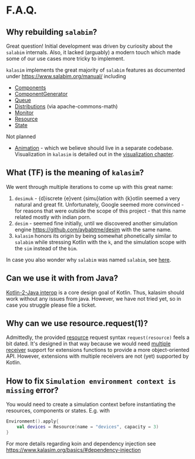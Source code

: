 # F.A.Q.

## Why rebuilding `salabim`?

Great question! Initial development was driven by curiosity about the `salabim` internals. Also, it lacked (arguably) a modern touch which made some of our use cases more tricky to implement.


`kalasim` implements the great majority of `salabim` features as documented under https://www.salabim.org/manual/ including

* [Components](https://www.salabim.org/manual/Component.html)
* [ComponentGenerator](https://www.salabim.org/manual/ComponentGenerator.html)
* [Queue](https://www.salabim.org/manual/Queue.html)
* [Distributions](https://www.salabim.org/manual/Distributions.html) (via apache-commons-math)
* [Monitor](https://www.salabim.org/manual/Monitor.html)
* [Resource](https://www.salabim.org/manual/Resource.html)
* [State](https://www.salabim.org/manual/State.html)

Not planned

* [Animation](https://www.salabim.org/manual/Animation.html) - which we believe should live in a separate codebase. Visualization in `kalasim` is detailed out in the [visualization chapter](analysis.md).


## What (TF) is the meaning of `kalasim`?

We went through multiple iterations to come up with this great name:

1. `desimuk` - {d}iscrete {e}vent {simu}lation with {k}otlin seemed a very natural and great fit. Unfortunately, Google seemed more convinced  - for reasons that were outside the scope of this project - that this name related mostly with indian porn.
2. `desim` - seemed fine initially, until we discovered another simulation engine <https://github.com/aybabtme/desim> with the same name.
3. `kalasim`  honors its origin by being somewhat phonetically similar to `salabim` while stressing Kotlin with the `k`, and the simulation scope with the `sim` instead of the `bim`.

In case you also wonder why `salabim` was named `salabim`, see [here](https://www.salabim.org/manual/About.html#why-is-the-package-called-salabim).

## Can we use it with from Java?

[Kotlin-2-Java interop](https://kotlinlang.org/docs/reference/java-to-kotlin-interop.html) is a core design goal of Kotlin. Thus, kalasim should work without any issues from java. However, we have not tried yet, so in case you struggle please file a ticket.

## Why can we use resource.request(1)?

Admittedly, the provided [resource](resource.md) request syntax `request(resource)` feels a bit dated. It's designed in that way because we would need [multiple receiver](https://youtrack.jetbrains.com/issue/KT-10468) support for extensions functions to provide a more object-oriented API. However, extensions with multiple receivers are not (yet) supported by Kotlin.

## How to fix `Simulation environment context is missing` error?

You would need to create a simulation context before instantiating the resources, components or states. E.g. with

```kotlin
Environment().apply{
    val devices = Resource(name = "devices", capacity = 3)
}
```

For more details regarding koin and dependency injection see https://www.kalasim.org/basics/#dependency-injection